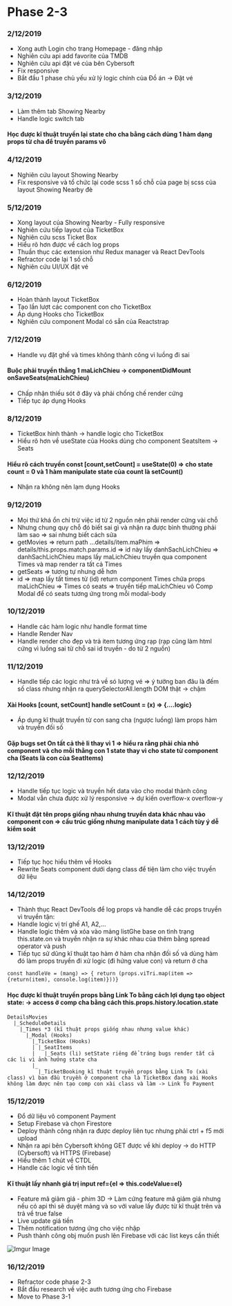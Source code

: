 # Phase 2-3
### 2/12/2019
+ Xong auth Login cho trang Homepage - đăng nhập
+ Nghiên cứu api add favorite của TMDB
+ Nghiên cứu api đặt vé của bên Cybersoft
+ Fix responsive
+ Bắt đầu 1 phase chủ yếu xử lý logic chính của Đồ án -> Đặt vé
### 3/12/2019
+ Làm thêm tab Showing Nearby
+ Handle logic switch tab
#### Học được kĩ thuật truyền lại state cho cha bằng cách dùng 1 hàm dạng props từ cha để truyền params vô
### 4/12/2019
+ Nghiên cứu layout Showing Nearby
+ Fix responsive và tổ chức lại code scss 1 số chỗ của page bị scss của layout Showing Nearby đè
### 5/12/2019
+ Xong layout của Showing Nearby - Fully responsive
+ Nghiên cứu tiếp layout của TicketBox 
+ Nghiên cứu scss Ticket Box
+ Hiểu rõ hơn được về cách log props
+ Thuần thục các extension như Redux manager và React DevTools
+ Refractor code lại 1 số chỗ
+ Nghiên cứu UI/UX đặt vé
### 6/12/2019
+ Hoàn thành layout TicketBox
+ Tạo lần lượt các component con cho TicketBox
+ Áp dụng Hooks cho TicketBox
+ Nghiên cứu component Modal có sẵn của Reactstrap
### 7/12/2019
+ Handle vụ đặt ghế và times không thành công vì luồng đi sai
#### Buộc phải truyền thẳng 1 maLichChieu -> componentDidMount onSaveSeats(maLichChieu)
+ Chấp nhận thiếu sót ở đây và phải chống chế render cứng
+ Tiếp tục áp dụng Hooks 
### 8/12/2019
+ TicketBox hình thành -> handle logic cho TicketBox
+ Hiểu rõ hơn về useState của Hooks dùng cho component SeatsItem -> Seats
#### Hiểu rõ cách truyền const [count,setCount] = useState(0) => cho state count = 0 và 1 hàm manipulate state của count là setCount()
+ Nhận ra không nên lạm dụng Hooks
### 9/12/2019
+ Mọi thứ khá ổn chỉ trừ việc id từ 2 nguồn nên phải render cứng vài chỗ
+ Nhưng chung quy chỗ đó biết sai gì và nhận ra được bình thường phải làm sao => sai nhưng biết cách sửa
+ getMovies => return path ...details/item.maPhim => details/this.props.match.params.id => id này lấy danhSachLichChieu => danhSachLichChieu maps lấy maLichChieu truyền qua component Times và map render ra tất cả Times
+ getSeats => tương tự nhưng dễ hơn
+ id => map lấy tất times từ (id) return component Times chứa props maLichChieu => Times có seats => truyền tiếp maLichChieu vô Comp Modal để có seats tương ứng trong mỗi modal-body
### 10/12/2019
+ Handle các hàm logic như handle format time
+ Handle Render Nav
+ Handle render cho đẹp và trả item tương ứng rạp (rạp cũng làm html cứng vì luồng sai từ chỗ sai id truyền - do từ 2 nguồn)
### 11/12/2019
+ Handle tiếp các logic như trả về só lượng vé => ý tưởng ban đâu là đếm số class nhưng nhận ra querySelectorAll.length DOM thật -> chậm
#### Xài Hooks [count, setCount] handle setCount = (x) => {....logic}
+ Áp dụng kĩ thuật truyền từ con sang cha (ngược luồng) làm props hàm và truyền đối số 
#### Gặp bugs set On tất cả thẻ li thay vì 1 => hiểu ra rằng phải chia nhỏ component và cho mỗi thằng con 1 state thay vì cho state từ component cha (Seats là con của SeatItems)
### 12/12/2019
+ Handle tiếp tục logic và truyền hết data vào cho modal thành công
+ Modal vẫn chưa được xử lý responsive -> dự kiến overflow-x overflow-y
#### Kĩ thuật đặt tên props giống nhau nhưng truyền data khác nhau vào component con => cấu trúc giống nhưng manipulate data 1 cách tùy ý dễ kiểm soát
### 13/12/2019
+ Tiếp tục học hiểu thêm về Hooks
+ Rewrite Seats component dưới dạng class để tiện làm cho việc truyền dữ liệu
### 14/12/2019
+ Thành thục React DevTools để log props và handle dễ các props truyền vì truyền tận:
+ Handle logic vị trí ghế A1, A2,... 
+ Handle logic thêm và xóa vào mảng listGhe base on tình trạng this.state.on và truyền nhận ra sự khác nhau của thêm bằng spread operator và push
+ Tiếp tục sử dũng kĩ thuật tạo hàm ở hàm cha nhận đối số và dùng hàm đó làm props truyền đi xử logic (đi hứng value con) và return ở cha
>

    const handleVe = (mang) => { return (props.viTri.map(item =>{return(item), console.log(item)}))}
#### Học được kĩ thuật truyền props bằng Link To bằng cách lợi dụng tạo object state: -> access ở comp cha bằng cách this.props.history.location.state
>

    DetailsMovies
      |_ScheduleDetails
        |_Times *3 (kĩ thuật props giống nhau nhưng value khác)
          |_Modal (Hooks)
            |_TicketBox (Hooks)
            | |_SeatItems
            |   |_Seats (li) setState riêng để tráng bugs render tất cả các li vì ảnh hưởng state cha
            |_ 
              |_TicketBooking kĩ thuật truyền props bằng Link To (xài class) vì ban đầu truyền ở component cha là TicketBox đang xài Hooks không làm được nên tạo comp con xài class và làm -> Link To Payment
### 15/12/2019
+ Đổ dữ liệu vô component Payment
+ Setup Firebase và chọn Firestore
+ Deploy thành công nhận ra được deploy liên tục nhưng phải ctrl + f5 mới upload
+ Nhận ra api bên Cybersoft không GET được về khi deploy -> do HTTP (Cybersoft) và HTTPS (Firebase)
+ Hiểu thêm 1 chút về CTDL
+ Handle các logic về tính tiền
#### Kĩ thuật lấy nhanh giá trị input ref={el => this.codeValue=el}
+ Feature mã giảm giá - phim 3D -> Làm cứng feature mã giảm giá nhưng nếu có api thì sẽ duyệt mảng và so với value lấy được từ kĩ thuật trên và trả về true false
+ Live update giá tiền
+ Thêm notification tương ứng cho việc nhập
+ Push thành công obj muốn push lên Firebase với các list keys cần thiết

![Imgur Image](https://i.imgur.com/thOooOX.png)
### 16/12/2019
+ Refractor code phase 2-3
+ Bắt đầu research về việc auth tương ứng cho Firebase
+ Move to Phase 3-1

